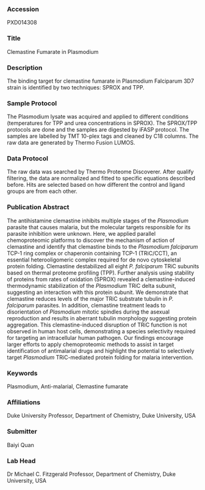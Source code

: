 ### Accession
PXD014308

### Title
Clemastine Fumarate in Plasmodium

### Description
The binding target for clemastine fumarate in Plasmodium Falciparum 3D7 strain is identified by two techniques: SPROX and TPP.

### Sample Protocol
The Plasmodium lysate was acquired and applied to different conditions (temperatures for TPP and urea concentrations in SPROX). The SPROX/TPP protocols are done and the samples are digested by iFASP protocol. The samples are labelled by TMT 10-plex tags and cleaned by C18 columns. The raw data are generated by Thermo Fusion LUMOS.

### Data Protocol
The raw data was searched by Thermo Proteome Discoverer. After qualify filtering, the data are normalized and fitted to specific equations described before. Hits are selected based on how different the control and ligand groups are from each other.

### Publication Abstract
The antihistamine clemastine inhibits multiple stages of the <i>Plasmodium</i> parasite that causes malaria, but the molecular targets responsible for its parasite inhibition were unknown. Here, we applied parallel chemoproteomic platforms to discover the mechanism of action of clemastine and identify that clemastine binds to the <i>Plasmodium falciparum</i> TCP-1 ring complex or chaperonin containing TCP-1 (TRiC/CCT), an essential heterooligomeric complex required for de novo cytoskeletal protein folding. Clemastine destabilized all eight <i>P. falciparum</i> TRiC subunits based on thermal proteome profiling (TPP). Further analysis using stability of proteins from rates of oxidation (SPROX) revealed a clemastine-induced thermodynamic stabilization of the <i>Plasmodium</i> TRiC delta subunit, suggesting an interaction with this protein subunit. We demonstrate that clemastine reduces levels of the major TRiC substrate tubulin in <i>P. falciparum</i> parasites. In addition, clemastine treatment leads to disorientation of <i>Plasmodium</i> mitotic spindles during the asexual reproduction and results in aberrant tubulin morphology suggesting protein aggregation. This clemastine-induced disruption of TRiC function is not observed in human host cells, demonstrating a species selectivity required for targeting an intracellular human pathogen. Our findings encourage larger efforts to apply chemoproteomic methods to assist in target identification of antimalarial drugs and highlight the potential to selectively target <i>Plasmodium</i> TRiC-mediated protein folding for malaria intervention.

### Keywords
Plasmodium, Anti-malarial, Clemastine fumarate

### Affiliations
Duke University
Professor, Department of Chemistry, Duke University, USA

### Submitter
Baiyi Quan

### Lab Head
Dr Michael C. Fitzgerald
Professor, Department of Chemistry, Duke University, USA


